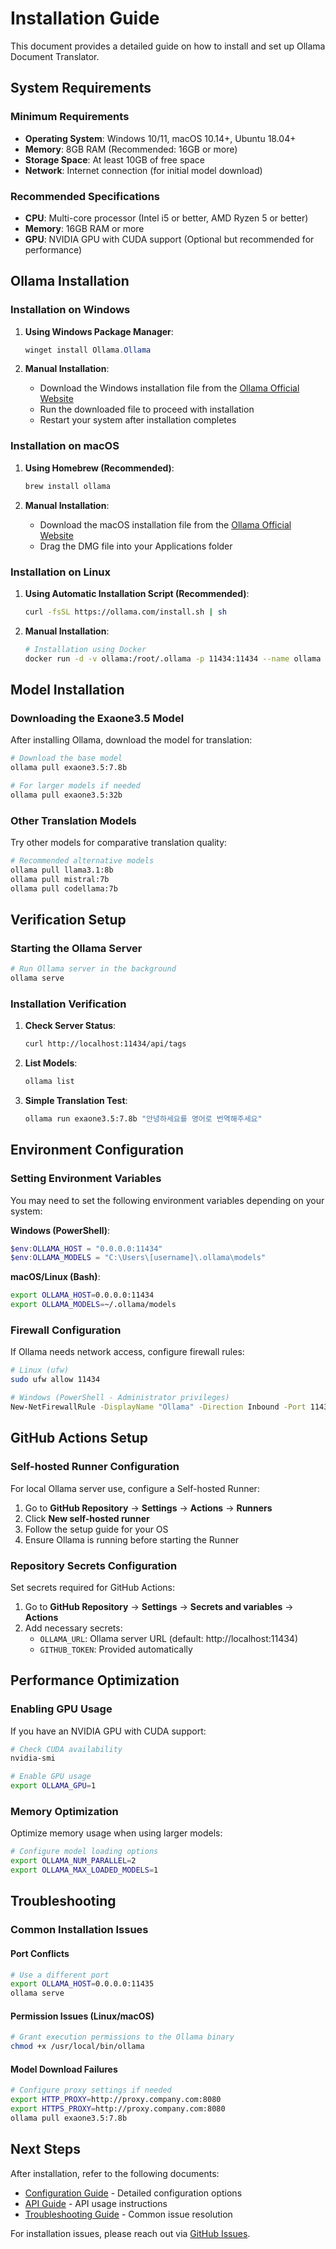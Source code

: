 # Installation Guide

This document provides a detailed guide on how to install and set up Ollama Document Translator.

## System Requirements

### Minimum Requirements
- **Operating System**: Windows 10/11, macOS 10.14+, Ubuntu 18.04+
- **Memory**: 8GB RAM (Recommended: 16GB or more)
- **Storage Space**: At least 10GB of free space
- **Network**: Internet connection (for initial model download)

### Recommended Specifications
- **CPU**: Multi-core processor (Intel i5 or better, AMD Ryzen 5 or better)
- **Memory**: 16GB RAM or more
- **GPU**: NVIDIA GPU with CUDA support (Optional but recommended for performance)

## Ollama Installation

### Installation on Windows

1. **Using Windows Package Manager**:
   ```powershell
   winget install Ollama.Ollama
   ```

2. **Manual Installation**:
   - Download the Windows installation file from the [Ollama Official Website](https://ollama.com/download)
   - Run the downloaded file to proceed with installation
   - Restart your system after installation completes

### Installation on macOS

1. **Using Homebrew (Recommended)**:
   ```bash
   brew install ollama
   ```

2. **Manual Installation**:
   - Download the macOS installation file from the [Ollama Official Website](https://ollama.com/download)
   - Drag the DMG file into your Applications folder

### Installation on Linux

1. **Using Automatic Installation Script (Recommended)**:
   ```bash
   curl -fsSL https://ollama.com/install.sh | sh
   ```

2. **Manual Installation**:
   ```bash
   # Installation using Docker
   docker run -d -v ollama:/root/.ollama -p 11434:11434 --name ollama ollama/ollama
   ```

## Model Installation

### Downloading the Exaone3.5 Model

After installing Ollama, download the model for translation:

```bash
# Download the base model
ollama pull exaone3.5:7.8b

# For larger models if needed
ollama pull exaone3.5:32b
```

### Other Translation Models

Try other models for comparative translation quality:

```bash
# Recommended alternative models
ollama pull llama3.1:8b
ollama pull mistral:7b
ollama pull codellama:7b
```

## Verification Setup

### Starting the Ollama Server

```bash
# Run Ollama server in the background
ollama serve
```

### Installation Verification

1. **Check Server Status**:
   ```bash
   curl http://localhost:11434/api/tags
   ```

2. **List Models**:
   ```bash
   ollama list
   ```

3. **Simple Translation Test**:
   ```bash
   ollama run exaone3.5:7.8b "안녕하세요를 영어로 번역해주세요"
   ```

## Environment Configuration

### Setting Environment Variables

You may need to set the following environment variables depending on your system:

**Windows (PowerShell)**:
```powershell
$env:OLLAMA_HOST = "0.0.0.0:11434"
$env:OLLAMA_MODELS = "C:\Users\[username]\.ollama\models"
```

**macOS/Linux (Bash)**:
```bash
export OLLAMA_HOST=0.0.0.0:11434
export OLLAMA_MODELS=~/.ollama/models
```

### Firewall Configuration

If Ollama needs network access, configure firewall rules:

```bash
# Linux (ufw)
sudo ufw allow 11434

# Windows (PowerShell - Administrator privileges)
New-NetFirewallRule -DisplayName "Ollama" -Direction Inbound -Port 11434 -Protocol TCP -Action Allow
```

## GitHub Actions Setup

### Self-hosted Runner Configuration

For local Ollama server use, configure a Self-hosted Runner:

1. Go to **GitHub Repository** → **Settings** → **Actions** → **Runners**
2. Click **New self-hosted runner**
3. Follow the setup guide for your OS
4. Ensure Ollama is running before starting the Runner

### Repository Secrets Configuration

Set secrets required for GitHub Actions:

1. Go to **GitHub Repository** → **Settings** → **Secrets and variables** → **Actions**
2. Add necessary secrets:
   - `OLLAMA_URL`: Ollama server URL (default: http://localhost:11434)
   - `GITHUB_TOKEN`: Provided automatically

## Performance Optimization

### Enabling GPU Usage

If you have an NVIDIA GPU with CUDA support:

```bash
# Check CUDA availability
nvidia-smi

# Enable GPU usage
export OLLAMA_GPU=1
```

### Memory Optimization

Optimize memory usage when using larger models:

```bash
# Configure model loading options
export OLLAMA_NUM_PARALLEL=2
export OLLAMA_MAX_LOADED_MODELS=1
```

## Troubleshooting

### Common Installation Issues

#### Port Conflicts
```bash
# Use a different port
export OLLAMA_HOST=0.0.0.0:11435
ollama serve
```

#### Permission Issues (Linux/macOS)
```bash
# Grant execution permissions to the Ollama binary
chmod +x /usr/local/bin/ollama
```

#### Model Download Failures
```bash
# Configure proxy settings if needed
export HTTP_PROXY=http://proxy.company.com:8080
export HTTPS_PROXY=http://proxy.company.com:8080
ollama pull exaone3.5:7.8b
```

## Next Steps

After installation, refer to the following documents:

- [Configuration Guide](configuration.md) - Detailed configuration options
- [API Guide](api-guide.md) - API usage instructions
- [Troubleshooting Guide](troubleshooting.md) - Common issue resolution

For installation issues, please reach out via [GitHub Issues](https://github.com/your-username/ollama-doc-translator/issues).
